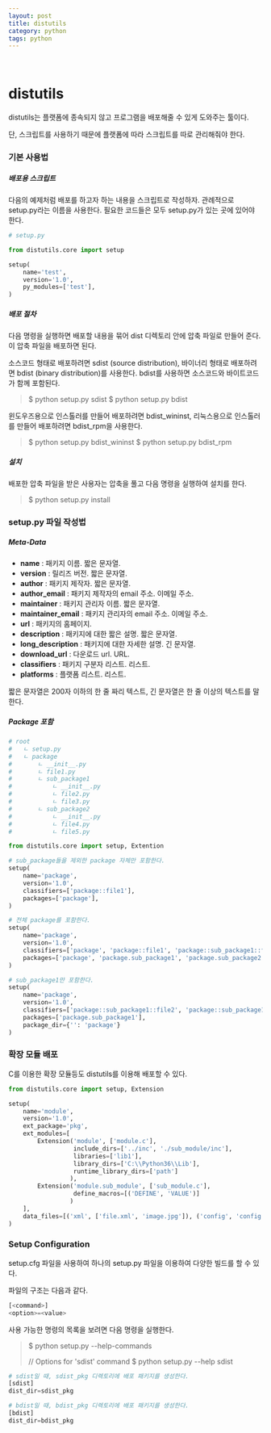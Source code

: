 ```yaml
---
layout: post
title: distutils
category: python
tags: python
---
```


&nbsp;

# distutils

distutils는 플랫폼에 종속되지 않고 프로그램을 배포해줄 수 있게 도와주는 툴이다.

단, 스크립트를 사용하기 때문에 플랫폼에 따라 스크립트를 따로 관리해줘야 한다.

### 기본 사용법

##### 배포용 스크립트

다음의 예제처럼 배포를 하고자 하는 내용을 스크립트로 작성하자. 관례적으로 setup.py라는 이름을 사용한다. 필요한 코드들은 모두 setup.py가 있는 곳에 있어야 한다.

```python
# setup.py

from distutils.core import setup

setup(
    name='test',
    version='1.0',
    py_modules=['test'],
)
```

##### 배포 절차

다음 명령을 실행하면 배포할 내용을 묶어 dist 디렉토리 안에 압축 파일로 만들어 준다. 이 압축 파일을 배포하면 된다.

소스코드 형태로 배포하려면 sdist (source distribution), 바이너리 형태로 배포하려면 bdist (binary distribution)를 사용한다. bdist를 사용하면 소스코드와 바이트코드가 함께 포함된다.

> $ python setup.py sdist
> $ python setup.py bdist

윈도우즈용으로 인스톨러를 만들어 배포하려면 bdist_wininst, 리눅스용으로 인스톨러를 만들어 배포하려면 bdist_rpm을 사용한다.

> $ python setup.py bdist_wininst
> $ python setup.py bdist_rpm

##### 설치

배포한 압축 파일을 받은 사용자는 압축을 풀고 다음 명령을 실행하여 설치를 한다.

> $ python setup.py install

### setup.py 파일 작성법

##### Meta-Data

- **name** : 패키지 이름. 짧은 문자열.
- **version** : 릴리즈 버전. 짧은 문자열.
- **author** : 패키지 제작자. 짧은 문자열.
- **author_email** : 패키지 제작자의 email 주소. 이메일 주소.
- **maintainer** : 패키지 관리자 이름. 짧은 문자열.
- **maintainer_email** : 패키지 관리자의 email 주소. 이메일 주소.
- **url** : 패키지의 홈페이지.
- **description** : 패키지에 대한 짧은 설명. 짧은 문자열.
- **long_description** : 패키지에 대한 자세한 설명. 긴 문자열.
- **download_url** : 다운로드 url. URL.
- **classifiers** : 패키지 구분자 리스트. 리스트.
- **platforms** : 플랫폼 리스트. 리스트.

짧은 문자열은 200자 이하의 한 줄 짜리 텍스트, 긴 문자열은 한 줄 이상의 텍스트를 말한다.

##### Package 포함

```python
# root
#	ㄴ setup.py
#	ㄴ package
#		ㄴ __init__.py
#		ㄴ file1.py
#		ㄴ sub_package1
#			ㄴ __init__.py
#			ㄴ file2.py
#			ㄴ file3.py
#		ㄴ sub_package2
#			ㄴ __init__.py
#			ㄴ file4.py
#			ㄴ file5.py

from distutils.core import setup, Extention

# sub_package들을 제외한 package 자체만 포함한다.
setup(
    name='package',
    version='1.0',
    classifiers=['package::file1'],
    packages=['package'],
)

# 전체 package를 포함한다.
setup(
    name='package',
    version='1.0',
    classifiers=['package', 'package::file1', 'package::sub_package1::file2', 'package::sub_package1::file3', 'package::sub_package2::file4', 'package::sub_package2::file5'],
    packages=['package', 'package.sub_package1', 'package.sub_package2'],
)

# sub_package1만 포함한다.
setup(
    name='package',
    version='1.0',
    classifiers=['package::sub_package1::file2', 'package::sub_package1::file3'],
    packages=['package.sub_package1'],
    package_dir={'': 'package'}
)
```

### 확장 모듈 배포

C를 이용한 확장 모듈등도 distutils를 이용해 배포할 수 있다.

```python
from distutils.core import setup, Extension

setup(
    name='module',
    version='1.0',
    ext_package='pkg',
    ext_modules=[
        Extension('module', ['module.c'], 
                  include_dirs=['../inc', './sub_module/inc'], 
                  libraries=['lib1'], 
                  library_dirs=['C:\\Python36\\Lib'],
                  runtime_library_dirs=['path']
                 ),        
        Extension('module.sub_module', ['sub_module.c'], 
                  define_macros=[('DEFINE', 'VALUE')]
                 )
    ],
    data_files=[('xml', ['file.xml', 'image.jpg']), ('config', 'config.cfg')]
)
```

### Setup Configuration

setup.cfg 파일을 사용하여 하나의 setup.py 파일을 이용하여 다양한 빌드를 할 수 있다.

파일의 구조는 다음과 같다.

```python
[<command>]
<option>=<value>
```

사용 가능한 명령의 목록을 보려면 다음 명령을 실행한다.

> $ python setup.py --help-commands
>
> // Options for 'sdist' command
> $ python setup.py --help sdist

```python
# sdist일 때, sdist_pkg 디렉토리에 배포 패키지를 생성한다.
[sdist]
dist_dir=sdist_pkg

# bdist일 때, bdist_pkg 디렉토리에 배포 패키지를 생성한다.
[bdist]
dist_dir=bdist_pkg
```


